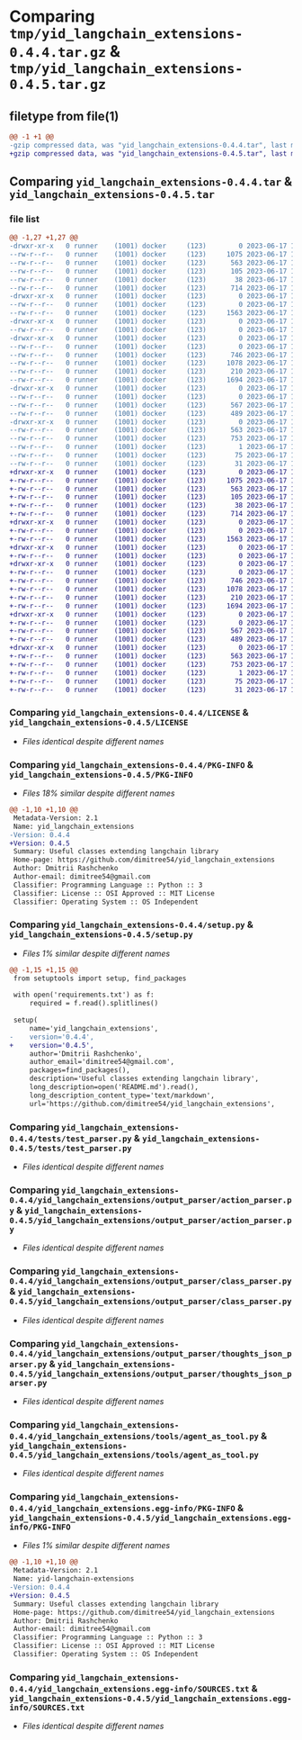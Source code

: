 # Comparing `tmp/yid_langchain_extensions-0.4.4.tar.gz` & `tmp/yid_langchain_extensions-0.4.5.tar.gz`

## filetype from file(1)

```diff
@@ -1 +1 @@
-gzip compressed data, was "yid_langchain_extensions-0.4.4.tar", last modified: Sat Jun 17 17:54:37 2023, max compression
+gzip compressed data, was "yid_langchain_extensions-0.4.5.tar", last modified: Sat Jun 17 18:00:05 2023, max compression
```

## Comparing `yid_langchain_extensions-0.4.4.tar` & `yid_langchain_extensions-0.4.5.tar`

### file list

```diff
@@ -1,27 +1,27 @@
-drwxr-xr-x   0 runner    (1001) docker     (123)        0 2023-06-17 17:54:37.634940 yid_langchain_extensions-0.4.4/
--rw-r--r--   0 runner    (1001) docker     (123)     1075 2023-06-17 17:54:17.000000 yid_langchain_extensions-0.4.4/LICENSE
--rw-r--r--   0 runner    (1001) docker     (123)      563 2023-06-17 17:54:37.634940 yid_langchain_extensions-0.4.4/PKG-INFO
--rw-r--r--   0 runner    (1001) docker     (123)      105 2023-06-17 17:54:17.000000 yid_langchain_extensions-0.4.4/README.md
--rw-r--r--   0 runner    (1001) docker     (123)       38 2023-06-17 17:54:37.634940 yid_langchain_extensions-0.4.4/setup.cfg
--rw-r--r--   0 runner    (1001) docker     (123)      714 2023-06-17 17:54:17.000000 yid_langchain_extensions-0.4.4/setup.py
-drwxr-xr-x   0 runner    (1001) docker     (123)        0 2023-06-17 17:54:37.634940 yid_langchain_extensions-0.4.4/tests/
--rw-r--r--   0 runner    (1001) docker     (123)        0 2023-06-17 17:54:17.000000 yid_langchain_extensions-0.4.4/tests/__init__.py
--rw-r--r--   0 runner    (1001) docker     (123)     1563 2023-06-17 17:54:17.000000 yid_langchain_extensions-0.4.4/tests/test_parser.py
-drwxr-xr-x   0 runner    (1001) docker     (123)        0 2023-06-17 17:54:37.634940 yid_langchain_extensions-0.4.4/yid_langchain_extensions/
--rw-r--r--   0 runner    (1001) docker     (123)        0 2023-06-17 17:54:17.000000 yid_langchain_extensions-0.4.4/yid_langchain_extensions/__init__.py
-drwxr-xr-x   0 runner    (1001) docker     (123)        0 2023-06-17 17:54:37.634940 yid_langchain_extensions-0.4.4/yid_langchain_extensions/output_parser/
--rw-r--r--   0 runner    (1001) docker     (123)        0 2023-06-17 17:54:17.000000 yid_langchain_extensions-0.4.4/yid_langchain_extensions/output_parser/__init__.py
--rw-r--r--   0 runner    (1001) docker     (123)      746 2023-06-17 17:54:17.000000 yid_langchain_extensions-0.4.4/yid_langchain_extensions/output_parser/action_parser.py
--rw-r--r--   0 runner    (1001) docker     (123)     1078 2023-06-17 17:54:17.000000 yid_langchain_extensions-0.4.4/yid_langchain_extensions/output_parser/class_parser.py
--rw-r--r--   0 runner    (1001) docker     (123)      210 2023-06-17 17:54:17.000000 yid_langchain_extensions-0.4.4/yid_langchain_extensions/output_parser/direct_parser.py
--rw-r--r--   0 runner    (1001) docker     (123)     1694 2023-06-17 17:54:17.000000 yid_langchain_extensions-0.4.4/yid_langchain_extensions/output_parser/thoughts_json_parser.py
-drwxr-xr-x   0 runner    (1001) docker     (123)        0 2023-06-17 17:54:37.634940 yid_langchain_extensions-0.4.4/yid_langchain_extensions/tools/
--rw-r--r--   0 runner    (1001) docker     (123)        0 2023-06-17 17:54:17.000000 yid_langchain_extensions-0.4.4/yid_langchain_extensions/tools/__init__.py
--rw-r--r--   0 runner    (1001) docker     (123)      567 2023-06-17 17:54:17.000000 yid_langchain_extensions-0.4.4/yid_langchain_extensions/tools/agent_as_tool.py
--rw-r--r--   0 runner    (1001) docker     (123)      489 2023-06-17 17:54:17.000000 yid_langchain_extensions-0.4.4/yid_langchain_extensions/tools/utils.py
-drwxr-xr-x   0 runner    (1001) docker     (123)        0 2023-06-17 17:54:37.634940 yid_langchain_extensions-0.4.4/yid_langchain_extensions.egg-info/
--rw-r--r--   0 runner    (1001) docker     (123)      563 2023-06-17 17:54:37.000000 yid_langchain_extensions-0.4.4/yid_langchain_extensions.egg-info/PKG-INFO
--rw-r--r--   0 runner    (1001) docker     (123)      753 2023-06-17 17:54:37.000000 yid_langchain_extensions-0.4.4/yid_langchain_extensions.egg-info/SOURCES.txt
--rw-r--r--   0 runner    (1001) docker     (123)        1 2023-06-17 17:54:37.000000 yid_langchain_extensions-0.4.4/yid_langchain_extensions.egg-info/dependency_links.txt
--rw-r--r--   0 runner    (1001) docker     (123)       75 2023-06-17 17:54:37.000000 yid_langchain_extensions-0.4.4/yid_langchain_extensions.egg-info/requires.txt
--rw-r--r--   0 runner    (1001) docker     (123)       31 2023-06-17 17:54:37.000000 yid_langchain_extensions-0.4.4/yid_langchain_extensions.egg-info/top_level.txt
+drwxr-xr-x   0 runner    (1001) docker     (123)        0 2023-06-17 18:00:05.497006 yid_langchain_extensions-0.4.5/
+-rw-r--r--   0 runner    (1001) docker     (123)     1075 2023-06-17 17:59:46.000000 yid_langchain_extensions-0.4.5/LICENSE
+-rw-r--r--   0 runner    (1001) docker     (123)      563 2023-06-17 18:00:05.497006 yid_langchain_extensions-0.4.5/PKG-INFO
+-rw-r--r--   0 runner    (1001) docker     (123)      105 2023-06-17 17:59:46.000000 yid_langchain_extensions-0.4.5/README.md
+-rw-r--r--   0 runner    (1001) docker     (123)       38 2023-06-17 18:00:05.497006 yid_langchain_extensions-0.4.5/setup.cfg
+-rw-r--r--   0 runner    (1001) docker     (123)      714 2023-06-17 17:59:46.000000 yid_langchain_extensions-0.4.5/setup.py
+drwxr-xr-x   0 runner    (1001) docker     (123)        0 2023-06-17 18:00:05.497006 yid_langchain_extensions-0.4.5/tests/
+-rw-r--r--   0 runner    (1001) docker     (123)        0 2023-06-17 17:59:46.000000 yid_langchain_extensions-0.4.5/tests/__init__.py
+-rw-r--r--   0 runner    (1001) docker     (123)     1563 2023-06-17 17:59:46.000000 yid_langchain_extensions-0.4.5/tests/test_parser.py
+drwxr-xr-x   0 runner    (1001) docker     (123)        0 2023-06-17 18:00:05.497006 yid_langchain_extensions-0.4.5/yid_langchain_extensions/
+-rw-r--r--   0 runner    (1001) docker     (123)        0 2023-06-17 17:59:46.000000 yid_langchain_extensions-0.4.5/yid_langchain_extensions/__init__.py
+drwxr-xr-x   0 runner    (1001) docker     (123)        0 2023-06-17 18:00:05.497006 yid_langchain_extensions-0.4.5/yid_langchain_extensions/output_parser/
+-rw-r--r--   0 runner    (1001) docker     (123)        0 2023-06-17 17:59:46.000000 yid_langchain_extensions-0.4.5/yid_langchain_extensions/output_parser/__init__.py
+-rw-r--r--   0 runner    (1001) docker     (123)      746 2023-06-17 17:59:46.000000 yid_langchain_extensions-0.4.5/yid_langchain_extensions/output_parser/action_parser.py
+-rw-r--r--   0 runner    (1001) docker     (123)     1078 2023-06-17 17:59:46.000000 yid_langchain_extensions-0.4.5/yid_langchain_extensions/output_parser/class_parser.py
+-rw-r--r--   0 runner    (1001) docker     (123)      210 2023-06-17 17:59:46.000000 yid_langchain_extensions-0.4.5/yid_langchain_extensions/output_parser/direct_parser.py
+-rw-r--r--   0 runner    (1001) docker     (123)     1694 2023-06-17 17:59:46.000000 yid_langchain_extensions-0.4.5/yid_langchain_extensions/output_parser/thoughts_json_parser.py
+drwxr-xr-x   0 runner    (1001) docker     (123)        0 2023-06-17 18:00:05.497006 yid_langchain_extensions-0.4.5/yid_langchain_extensions/tools/
+-rw-r--r--   0 runner    (1001) docker     (123)        0 2023-06-17 17:59:46.000000 yid_langchain_extensions-0.4.5/yid_langchain_extensions/tools/__init__.py
+-rw-r--r--   0 runner    (1001) docker     (123)      567 2023-06-17 17:59:46.000000 yid_langchain_extensions-0.4.5/yid_langchain_extensions/tools/agent_as_tool.py
+-rw-r--r--   0 runner    (1001) docker     (123)      489 2023-06-17 17:59:46.000000 yid_langchain_extensions-0.4.5/yid_langchain_extensions/tools/utils.py
+drwxr-xr-x   0 runner    (1001) docker     (123)        0 2023-06-17 18:00:05.497006 yid_langchain_extensions-0.4.5/yid_langchain_extensions.egg-info/
+-rw-r--r--   0 runner    (1001) docker     (123)      563 2023-06-17 18:00:05.000000 yid_langchain_extensions-0.4.5/yid_langchain_extensions.egg-info/PKG-INFO
+-rw-r--r--   0 runner    (1001) docker     (123)      753 2023-06-17 18:00:05.000000 yid_langchain_extensions-0.4.5/yid_langchain_extensions.egg-info/SOURCES.txt
+-rw-r--r--   0 runner    (1001) docker     (123)        1 2023-06-17 18:00:05.000000 yid_langchain_extensions-0.4.5/yid_langchain_extensions.egg-info/dependency_links.txt
+-rw-r--r--   0 runner    (1001) docker     (123)       75 2023-06-17 18:00:05.000000 yid_langchain_extensions-0.4.5/yid_langchain_extensions.egg-info/requires.txt
+-rw-r--r--   0 runner    (1001) docker     (123)       31 2023-06-17 18:00:05.000000 yid_langchain_extensions-0.4.5/yid_langchain_extensions.egg-info/top_level.txt
```

### Comparing `yid_langchain_extensions-0.4.4/LICENSE` & `yid_langchain_extensions-0.4.5/LICENSE`

 * *Files identical despite different names*

### Comparing `yid_langchain_extensions-0.4.4/PKG-INFO` & `yid_langchain_extensions-0.4.5/PKG-INFO`

 * *Files 18% similar despite different names*

```diff
@@ -1,10 +1,10 @@
 Metadata-Version: 2.1
 Name: yid_langchain_extensions
-Version: 0.4.4
+Version: 0.4.5
 Summary: Useful classes extending langchain library
 Home-page: https://github.com/dimitree54/yid_langchain_extensions
 Author: Dmitrii Rashchenko
 Author-email: dimitree54@gmail.com
 Classifier: Programming Language :: Python :: 3
 Classifier: License :: OSI Approved :: MIT License
 Classifier: Operating System :: OS Independent
```

### Comparing `yid_langchain_extensions-0.4.4/setup.py` & `yid_langchain_extensions-0.4.5/setup.py`

 * *Files 1% similar despite different names*

```diff
@@ -1,15 +1,15 @@
 from setuptools import setup, find_packages
 
 with open('requirements.txt') as f:
     required = f.read().splitlines()
 
 setup(
     name='yid_langchain_extensions',
-    version='0.4.4',
+    version='0.4.5',
     author='Dmitrii Rashchenko',
     author_email='dimitree54@gmail.com',
     packages=find_packages(),
     description='Useful classes extending langchain library',
     long_description=open('README.md').read(),
     long_description_content_type='text/markdown',
     url='https://github.com/dimitree54/yid_langchain_extensions',
```

### Comparing `yid_langchain_extensions-0.4.4/tests/test_parser.py` & `yid_langchain_extensions-0.4.5/tests/test_parser.py`

 * *Files identical despite different names*

### Comparing `yid_langchain_extensions-0.4.4/yid_langchain_extensions/output_parser/action_parser.py` & `yid_langchain_extensions-0.4.5/yid_langchain_extensions/output_parser/action_parser.py`

 * *Files identical despite different names*

### Comparing `yid_langchain_extensions-0.4.4/yid_langchain_extensions/output_parser/class_parser.py` & `yid_langchain_extensions-0.4.5/yid_langchain_extensions/output_parser/class_parser.py`

 * *Files identical despite different names*

### Comparing `yid_langchain_extensions-0.4.4/yid_langchain_extensions/output_parser/thoughts_json_parser.py` & `yid_langchain_extensions-0.4.5/yid_langchain_extensions/output_parser/thoughts_json_parser.py`

 * *Files identical despite different names*

### Comparing `yid_langchain_extensions-0.4.4/yid_langchain_extensions/tools/agent_as_tool.py` & `yid_langchain_extensions-0.4.5/yid_langchain_extensions/tools/agent_as_tool.py`

 * *Files identical despite different names*

### Comparing `yid_langchain_extensions-0.4.4/yid_langchain_extensions.egg-info/PKG-INFO` & `yid_langchain_extensions-0.4.5/yid_langchain_extensions.egg-info/PKG-INFO`

 * *Files 1% similar despite different names*

```diff
@@ -1,10 +1,10 @@
 Metadata-Version: 2.1
 Name: yid-langchain-extensions
-Version: 0.4.4
+Version: 0.4.5
 Summary: Useful classes extending langchain library
 Home-page: https://github.com/dimitree54/yid_langchain_extensions
 Author: Dmitrii Rashchenko
 Author-email: dimitree54@gmail.com
 Classifier: Programming Language :: Python :: 3
 Classifier: License :: OSI Approved :: MIT License
 Classifier: Operating System :: OS Independent
```

### Comparing `yid_langchain_extensions-0.4.4/yid_langchain_extensions.egg-info/SOURCES.txt` & `yid_langchain_extensions-0.4.5/yid_langchain_extensions.egg-info/SOURCES.txt`

 * *Files identical despite different names*

